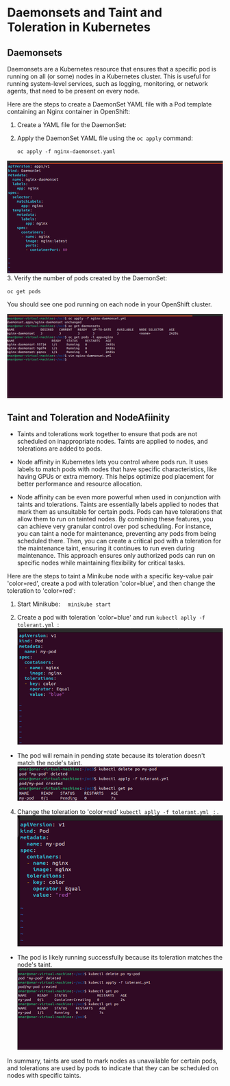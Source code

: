 # Daemonsets and Taint and Toleration in Kubernetes

## Daemonsets

Daemonsets are a Kubernetes resource that ensures that a specific pod is running on all (or some) nodes in a Kubernetes cluster. This is useful for running system-level services, such as logging, monitoring, or network agents, that need to be present on every node.

Here are the steps to create a DaemonSet YAML file with a Pod template containing an Nginx container in OpenShift:

1. Create a YAML file for the DaemonSet:

   

2. Apply the DaemonSet YAML file using the `oc apply` command:
   ```
   oc apply -f nginx-daemonset.yaml
   ```
![](https://github.com/omaRouby/ivolve-ojt/blob/main/OpenShift/lab-15/pictures/daemonset-yml.png)
3. Verify the number of pods created by the DaemonSet:
   ```
   oc get pods
   ```
   You should see one pod running on each node in your OpenShift cluster.

![daemonset-yml.png](https://github.com/omaRouby/ivolve-ojt/blob/main/OpenShift/lab-15/pictures/daemonset.png)

## Taint and Toleration and NodeAfiinity

- Taints and tolerations work together to ensure that pods are not scheduled on inappropriate nodes. Taints are applied to nodes, and tolerations are added to pods.

- Node affinity in Kubernetes lets you control where pods run.  It uses labels to match pods with nodes that have specific characteristics, like having GPUs or extra memory.  This helps optimize pod placement for better performance and resource allocation.

- Node affinity can be even more powerful when used in conjunction with taints and tolerations. Taints are essentially labels applied to nodes that mark them as unsuitable for certain pods. Pods can have tolerations that allow them to run on tainted nodes. By combining these features, you can achieve very granular control over pod scheduling. For instance, you can taint a node for maintenance, preventing any pods from being scheduled there. Then, you can create a critical pod with a toleration for the maintenance taint, ensuring it continues to run even during maintenance. This approach ensures only authorized pods can run on specific nodes while maintaining flexibility for critical tasks. 

Here are the steps to taint a Minikube node with a specific key-value pair 'color=red', create a pod with toleration 'color=blue', and then change the toleration to 'color=red':

1. Start Minikube:   ```   minikube start   ```

2. Create a pod with toleration 'color=blue' and run ```kubectl aplly -f tolerant.yml ```: 
 ![adjust-blue-yml.png](https://github.com/omaRouby/ivolve-ojt/blob/main/OpenShift/lab-15/pictures/adjust-blue-yml.png)

- The pod will remain in pending state because its toleration doesn't match the node's taint. 
![](https://github.com/omaRouby/ivolve-ojt/blob/main/OpenShift/lab-15/pictures/blue-pending.png)
4. Change the toleration to 'color=red' ```kubectl aplly -f tolerant.yml ``` :
   .![adjust-red-yml.png](https://github.com/omaRouby/ivolve-ojt/blob/main/OpenShift/lab-15/pictures/adjust-red-yml.png)
  - The pod is likely running successfully because its toleration matches the node's taint.
    ![](https://github.com/omaRouby/ivolve-ojt/blob/main/OpenShift/lab-15/pictures/red-running.png)

In summary, taints are used to mark nodes as unavailable for certain pods, and tolerations are used by pods to indicate that they can be scheduled on nodes with specific taints.
